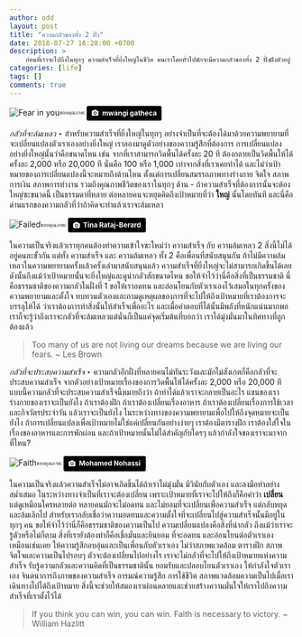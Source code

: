 ```yaml
---
author: odd
layout: post
title: "ความกลัวของทั้ง 2 ฝั่ง"
date: 2018-07-27 16:28:00 +0700
description: >
    ก่อนที่เราจะไปถึงในทุกๆ ความสำเร็จที่ยิ่งใหญ่ในชีวิต คนเราโดยทั่วไปมักจะมีความกลัวของทั้ง 2 ฝั่งฝังตัวอยู่ มาดูกันว่าความกลัวของทั้ง 2 ฝั่งที่ว่าคืออะไร
categories: [life]
tags: []
comments: true
---
```

![Fear in you](https://res.cloudinary.com/sdees-reallife/image/upload/w_200,h_200,r_max,c_thumb/v1532684070/mwangi-gatheca-709376-unsplash.jpg)<sub><sup>ขอบคุณภาพ: </sup></sub><a style="background-color:black;color:white;text-decoration:none;padding:4px 6px;font-family:-apple-system, BlinkMacSystemFont, &quot;San Francisco&quot;, &quot;Helvetica Neue&quot;, Helvetica, Ubuntu, Roboto, Noto, &quot;Segoe UI&quot;, Arial, sans-serif;font-size:12px;font-weight:bold;line-height:1.2;display:inline-block;border-radius:3px" href="https://unsplash.com/@thirdworldhippy?utm_medium=referral&amp;utm_campaign=photographer-credit&amp;utm_content=creditBadge" target="_blank" rel="noopener noreferrer" title="Download free do whatever you want high-resolution photos from mwangi gatheca"><span style="display:inline-block;padding:2px 3px"><svg xmlns="http://www.w3.org/2000/svg" style="height:12px;width:auto;position:relative;vertical-align:middle;top:-1px;fill:white" viewBox="0 0 32 32"><title>unsplash-logo</title><path d="M20.8 18.1c0 2.7-2.2 4.8-4.8 4.8s-4.8-2.1-4.8-4.8c0-2.7 2.2-4.8 4.8-4.8 2.7.1 4.8 2.2 4.8 4.8zm11.2-7.4v14.9c0 2.3-1.9 4.3-4.3 4.3h-23.4c-2.4 0-4.3-1.9-4.3-4.3v-15c0-2.3 1.9-4.3 4.3-4.3h3.7l.8-2.3c.4-1.1 1.7-2 2.9-2h8.6c1.2 0 2.5.9 2.9 2l.8 2.4h3.7c2.4 0 4.3 1.9 4.3 4.3zm-8.6 7.5c0-4.1-3.3-7.5-7.5-7.5-4.1 0-7.5 3.4-7.5 7.5s3.3 7.5 7.5 7.5c4.2-.1 7.5-3.4 7.5-7.5z"></path></svg></span><span style="display:inline-block;padding:2px 3px">mwangi gatheca</span></a>

*กลัวที่จะล้มเหลว* ‣ สำหรับความสำเร็จที่ยิ่งใหญ่ในทุกๆ อย่างจำเป็นที่จะต้องได้มาด้วยความพยายามที่จะเปลี่ยนแปลงตัวเราเองอย่างยิ่งใหญ่ เราลองมาดูตัวอย่างของความรู้สึกที่ต้องการ การเปลี่ยนแปลงอย่างยิ่งใหญ่นั้นว่าคือขนาดไหน เช่น จากที่เราสามารถวิดพื้นได้ครั้งละ 20 ที ต้องกลายเป็นวิดพื้นให้ได้ครั้งละ 2,000 หรือ 20,000 ที นั่นคือ 100 หรือ 1,000 เท่าจากสิ่งที่เราเคยทำได้ และไม่ว่าเป้าหมายของการเปลี่ยนแปลงนี้จะหมายถึงด้านไหน ตั้งแต่การเปลี่ยนสมรรถภาพทางร่างกาย จิตใจ สภาพการเงิน สภาพการทำงาน รวมถึงคุณภาพชีวิตของเราในทุกๆ ด้าน - ถ้าความสำเร็จที่ต้องการนั้นจะต้องใหญ่ซะขนาดนี้ เป็นธรรมดาที่หลาย ต่อหลายคนจะหยุดคิดถึงเป้าหมายที่ว่า **ใหญ่** นั้นโดยทันที และนี่คือด่านแรกของความกลัวที่ว่าถ้าคิดจะทำแล้วเราจะล้มเหลว

![Failed](https://res.cloudinary.com/sdees-reallife/image/upload/c_scale,w_400/v1532690375/tina-rataj-berard-168378-unsplash.jpg)<sub><sup>ขอบคุณภาพ: </sup></sub><a style="background-color:black;color:white;text-decoration:none;padding:4px 6px;font-family:-apple-system, BlinkMacSystemFont, &quot;San Francisco&quot;, &quot;Helvetica Neue&quot;, Helvetica, Ubuntu, Roboto, Noto, &quot;Segoe UI&quot;, Arial, sans-serif;font-size:12px;font-weight:bold;line-height:1.2;display:inline-block;border-radius:3px" href="https://unsplash.com/@t_rat_max?utm_medium=referral&amp;utm_campaign=photographer-credit&amp;utm_content=creditBadge" target="_blank" rel="noopener noreferrer" title="Download free do whatever you want high-resolution photos from Tina Rataj-Berard"><span style="display:inline-block;padding:2px 3px"><svg xmlns="http://www.w3.org/2000/svg" style="height:12px;width:auto;position:relative;vertical-align:middle;top:-1px;fill:white" viewBox="0 0 32 32"><title>unsplash-logo</title><path d="M20.8 18.1c0 2.7-2.2 4.8-4.8 4.8s-4.8-2.1-4.8-4.8c0-2.7 2.2-4.8 4.8-4.8 2.7.1 4.8 2.2 4.8 4.8zm11.2-7.4v14.9c0 2.3-1.9 4.3-4.3 4.3h-23.4c-2.4 0-4.3-1.9-4.3-4.3v-15c0-2.3 1.9-4.3 4.3-4.3h3.7l.8-2.3c.4-1.1 1.7-2 2.9-2h8.6c1.2 0 2.5.9 2.9 2l.8 2.4h3.7c2.4 0 4.3 1.9 4.3 4.3zm-8.6 7.5c0-4.1-3.3-7.5-7.5-7.5-4.1 0-7.5 3.4-7.5 7.5s3.3 7.5 7.5 7.5c4.2-.1 7.5-3.4 7.5-7.5z"></path></svg></span><span style="display:inline-block;padding:2px 3px">Tina Rataj-Berard</span></a>

ในความเป็นจริงแล้วเราทุกคนต้องทำความเข้าใจซะใหม่ว่า ความสำเร็จ กับ ความล้มเหลว 2 สิ่งนี้ไม่ได้อยู่คนละขั้วกัน แต่ทั้ง ความสำเร็จ และ ความล้มเหลว ทั้ง 2 คือเพื่อนที่สนับสนุนกัน ถ้าไม่มีความล้มเหลวในความพยายามครั้งแล้วครั้งเล่ามาสนับสนุนแล้ว ความสำเร็จที่ยิ่งใหญ่จะไม่สามารถเกิดขึ้นได้เลย ดังนั้นถึงแม้ว่าเป้าหมายนั้นจะยิ่งใหญ่และดูน่ากลัวสักขนาดไหน ขอให้จำไว้ว่านี่คือสิ่งที่เป็นธรรมชาติ นี่คือธรรมชาติของความกลัวในฝั่งที่ 1 ขอให้เราอดทน และอ่อนโยนกับตัวเราเองไว้เสมอในทุกครั้งของความพยายามและตั้งใจ ทบทวนตัวเองและถามดูเหตุผลของการที่จะไปให้ถึงเป้าหมายที่เราต้องการจะบรรลุให้ได้ ว่าเราต้องการทำสิ่งนั้นให้สำเร็จเพื่ออะไร และเมื่อคำตอบที่ได้นั้นมีพลังที่หนักแน่นมากพอ เราก็จะรู้ว่าถึงเราจะกลัวที่จะล้มเหลวแต่นั่นก็เป็นแค่จุดเริ่มต้นที่บอกว่า เราได้มุ่งมั่นมาในทิศทางที่ถูกต้องแล้ว

> Too many of us are not living our dreams because we are living our fears. ~ Les Brown

*กลัวที่จะประสบความสำเร็จ* ‣ ความกลัวอีกฝั่งที่หลายคนไม่ทันระวังและมักไม่สังเกตก็คือกลัวที่จะประสบความสำเร็จ จากตัวอย่างเป้าหมายเรื่องของการวิดพื้นให้ได้ครั้งละ 2,000 หรือ 20,000 ที แบบนี้ความกลัวที่จะประสบความสำเร็จนี้หมายถึงว่า ถ้าทำได้แล้วเราจะกลายเป็นอะไร แขนของเรา ร่างกายของเราจะเป็นยังไง ถ้าเราต้องฝึก ถ้าเราต้องเปลี่ยนเรื่องอาหาร ถ้าเราต้องเปลี่ยนเรื่องการใช้เวลาและกิจวัตรประจำวัน แล้วเราจะเป็นยังไง ในระหว่างทางของความพยายามเพื่อไปให้ถึงจุดหมายจะเป็นยังไง ถ้าการเปลี่ยนแปลงเพื่อเป้าหมายไม่ใช่แค่เปลี่ยนกันอย่างง่ายๆ เราต้องมีตารางฝึก เราต้องใส่ใจในเรื่องของอาหารและการพักผ่อน และถ้าเป้าหมายนั้นไม่ได้สำคัญกับใครๆ แล้วกำลังใจของเราจะมาจากที่ไหน?

![Faith](https://res.cloudinary.com/sdees-reallife/image/upload/c_scale,w_400/v1532691091/mohamed-nohassi-229698-unsplash.jpg)<sub><sup>ขอบคุณภาพ: </sup></sub><a style="background-color:black;color:white;text-decoration:none;padding:4px 6px;font-family:-apple-system, BlinkMacSystemFont, &quot;San Francisco&quot;, &quot;Helvetica Neue&quot;, Helvetica, Ubuntu, Roboto, Noto, &quot;Segoe UI&quot;, Arial, sans-serif;font-size:12px;font-weight:bold;line-height:1.2;display:inline-block;border-radius:3px" href="https://unsplash.com/@coopery?utm_medium=referral&amp;utm_campaign=photographer-credit&amp;utm_content=creditBadge" target="_blank" rel="noopener noreferrer" title="Download free do whatever you want high-resolution photos from Mohamed Nohassi"><span style="display:inline-block;padding:2px 3px"><svg xmlns="http://www.w3.org/2000/svg" style="height:12px;width:auto;position:relative;vertical-align:middle;top:-1px;fill:white" viewBox="0 0 32 32"><title>unsplash-logo</title><path d="M20.8 18.1c0 2.7-2.2 4.8-4.8 4.8s-4.8-2.1-4.8-4.8c0-2.7 2.2-4.8 4.8-4.8 2.7.1 4.8 2.2 4.8 4.8zm11.2-7.4v14.9c0 2.3-1.9 4.3-4.3 4.3h-23.4c-2.4 0-4.3-1.9-4.3-4.3v-15c0-2.3 1.9-4.3 4.3-4.3h3.7l.8-2.3c.4-1.1 1.7-2 2.9-2h8.6c1.2 0 2.5.9 2.9 2l.8 2.4h3.7c2.4 0 4.3 1.9 4.3 4.3zm-8.6 7.5c0-4.1-3.3-7.5-7.5-7.5-4.1 0-7.5 3.4-7.5 7.5s3.3 7.5 7.5 7.5c4.2-.1 7.5-3.4 7.5-7.5z"></path></svg></span><span style="display:inline-block;padding:2px 3px">Mohamed Nohassi</span></a>

ในความเป็นจริงแล้วความสำเร็จไม่อาจเกิดขึ้นได้ถ้าเราไม่มุ่งมั่น มีวินัยกับตัวเอง และลงมือทำอย่างสม่ำเสมอ ในระหว่างทางจำเป็นที่เราจะต้องเปลี่ยน เพราะเป้าหมายที่เราจะไปให้ถึงก็คือคำว่า **เปลี่ยน** แต่ดูเหมือนใครหลายต่อ หลายคนมักจะไม่อดทน และไม่ยอมที่จะเปลี่ยนเพื่อความสำเร็จ แต่กลับหยุดและล้มเลิกไป สำหรับเรากลับเชื่อว่าความอดทนและความตั้งใจที่จะเปลี่ยนไปสู่ความสำเร็จนั้นมีอยู่ในทุกๆ คน ขอให้จำไว้ว่านี่ก็คือธรรมชาติของความเป็นไป ความเปลี่ยนแปลงคือสิ่งที่น่ากลัว ถึงแม้ว่าเราจะรู้ตัวหรือไม่ก็ตาม สิ่งที่เรายังต้องทำก็คือเชื่อมั่นและยินยอม ที่จะอดทน และอ่อนโยนต่อตัวเราเองเหมือนเช่นเคย ให้ความรู้สึกอบอุ่นและเป็นเพื่อนกับตัวเราเอง ไม่ว่าสภาพแวดล้อม ตารางฝึก สภาพจิตใจและความเป็นไปรอบๆ ตัวจะต้องเปลี่ยนไปอย่างไร เราจะไม่กลัวที่จะไปให้ถึงเป้าหมายแห่งความสำเร็จ รับรู้ความกลัวและความคิดที่เป็นธรรมชาตินั้น ยอมรับและปลอบโยนตัวเราเอง ให้กำลังใจตัวเราเอง จินตนาการถึงภาพของความสำเร็จ อารมณ์ความรู้สึก การใช้ชีวิต สภาพแวดล้อมความเป็นไปเมื่อเราเดินทางไปได้ถึงเป้าหมาย สิ่งนี้จะช่วยให้สมองเราผ่อนคลายและช่วยสร้างความมั่นใจให้เราไปถึงความสำเร็จที่เราตั้งไว้ได้

> If you think you can win, you can win. Faith is necessary to victory. ~ William Hazlitt
